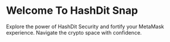 # Welcome To HashDit Snap
Explore the power of HashDit Security and fortify your MetaMask experience. Navigate the crypto space with confidence.
